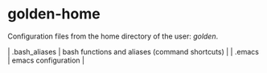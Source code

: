 # golden-home

  Configuration files from the home directory of the user: *golden*.

| .bash_aliases  | bash functions and aliases (command shortcuts) |
| .emacs         | emacs configuration                            |


